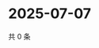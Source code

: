 # 2025-07-07

共 0 条

<!-- BEGIN ZHIHUVIDEO -->
<!-- 最后更新时间 Mon Jul 07 2025 05:10:11 GMT+0800 (China Standard Time) -->

<!-- END ZHIHUVIDEO -->
